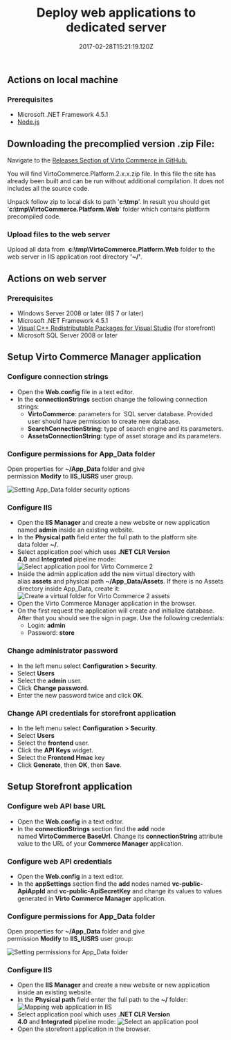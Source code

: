 ﻿---
title: Deploy web applications to dedicated server
description: The article describes a process of deployin Virto Commerce web application to dedicated server
layout: docs
date: 2017-02-28T15:21:19.120Z
priority: 2
---
## Actions on local machine

### Prerequisites

* Microsoft .NET Framework 4.5.1
* <a href="https://nodejs.org/" rel="nofollow">Node.js</a>

## Downloading the precomplied version .zip File:

Navigate to the  <a href="https://github.com/VirtoCommerce/vc-platform/releases" rel="nofollow">Releases Section of Virto Commerce in GitHub.</a>

You will find VirtoCommerce.Platform.2.x.x.zip file. In this file the site has already been built and can be run without additional compilation. It does not includes all the source code.

Unpack follow zip to local disk to path '**c:\tmp**'. In result you should get '**c:\tmp\VirtoCommerce.Platform.Web**' folder which contains platform precompiled code.


### Upload files to the web server

Upload all data from  **c:\tmp\VirtoCommerce.Platform.Web** folder to the web server in IIS application root directory **'~/'**.

## Actions on web server

### Prerequisites

* Windows Server 2008 or later (IIS 7 or later)
* Microsoft .NET Framework 4.5.1
* <a href="https://www.microsoft.com/en-us/download/details.aspx?id=40784" rel="nofollow">Visual C++ Redistributable Packages for Visual Studio</a> (for storefront)
* Microsoft SQL Server 2008 or later

## Setup Virto Commerce Manager application

### Configure connection strings

* Open the **Web.config** file in a text editor.
* In the **connectionStrings** section change the following connection strings:
  * **VirtoCommerce**: parameters for  SQL server database. Provided user should have permission to create new database.
  * **SearchConnectionString**: type of search engine and its parameters.
  * **AssetsConnectionString**: type of asset storage and its parameters.

### Configure permissions for App_Data folder

Open properties for **~/App_Data** folder and give permission **Modify** to **IIS_IUSRS** user group.

![Setting App_Data folder security options](../../../../assets/images/docs/image2015-3-18_16-44-47.png "Setting App_Data folder security options")

### Configure IIS

* Open the **IIS Manager** and create a new website or new application named **admin** inside an existing website.
* In the **Physical path** field enter the full path to the platform site data folder **~/**.
* Select application pool which uses **.NET CLR Version 4.0** and **Integrated** pipeline mode:
![Select application pool for Virto Commerce 2](../../../../assets/images/docs/image2015-3-19_9-39-32.png "Select application pool for Virto Commerce 2")
* Inside the admin application add the new virtual directory with alias **assets** and physical path **~/App_Data/Assets**. If there is no Assets directory inside App_Data, create it:
![Create a virtual folder for Virto Commerce 2 assets](../../../../assets/images/docs/image2016-4-29_16-45-4.png "Create a virtual folder for Virto Commerce 2 assets")
* Open the Virto Commerce Manager application in the browser.
* On the first request the application will create and initialize database. After that you should see the sign in page. Use the following credentials:
  * Login: **admin**
  * Password: **store**

### Change administrator password

* In the left menu select **Configuration > Security**.
* Select **Users**
* Select the **admin** user.
* Click **Change password**.
* Enter the new password twice and click **OK**.

### Change API credentials for storefront application

* In the left menu select **Configuration > Security**.
* Select **Users**
* Select the **frontend** user.
* Click the **API Keys** widget.
* Select the **Frontend Hmac** key
* Click **Generate**, then **OK**, then **Save**.

## Setup Storefront application

### Configure web API base URL

* Open the **Web.config** in a text editor.
* In the **connectionStrings** section find the **add** node named **VirtoCommerce BaseUrl**. Change its **connectionString** attribute value to the URL of your **Commerce Manager** application.

### Configure web API credentials

* Open the **Web.config** in a text editor.
* In the **appSettings** section find the **add** nodes named **vc-public-ApiAppId** and **vc-public-ApiSecretKey** and change its values to values generated in **Virto Commerce Manager** application.

### Configure permissions for App_Data folder

Open properties for **~/App_Data** folder and give permission **Modify** to **IIS_IUSRS** user group:

![Setting permissions for App_Data folder](../../../../assets/images/docs/image2016-4-29_17-18-17.png "Setting permissions for App_Data folder")

### Configure IIS

* Open the **IIS Manager** and create a new website or new application inside an existing website.
* In the **Physical path** field enter the full path to the **~/** folder:
![Mapping web application in IIS](../../../../assets/images/docs/image2016-4-29_17-19-43.png "Mapping web application in IIS")
* Select application pool which uses **.NET CLR Version 4.0** and **Integrated** pipeline mode:
![Select an application pool](../../../../assets/images/docs/image2016-4-29_17-20-13.png "Select an application pool")
* Open the storefront application in the browser.
